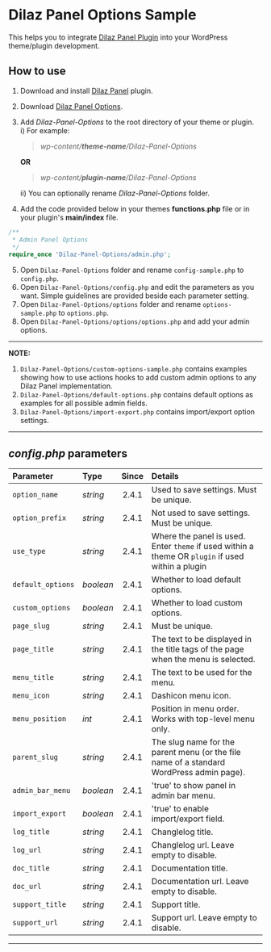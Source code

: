 # Dilaz Panel Options Sample
This helps you to integrate [Dilaz Panel Plugin](https://github.com/Rodgath/Dilaz-Panel-Plugin) into your WordPress theme/plugin development. 

## How to use
1. Download and install [Dilaz Panel](https://github.com/Rodgath/Dilaz-Panel-Plugin/archive/master.zip) plugin.
2. Download [Dilaz Panel Options](https://github.com/Rodgath/Dilaz-Panel-Options/archive/master.zip).
3. Add *Dilaz-Panel-Options* to the root directory of your theme or plugin. <br />
   i) For example: <br />
      > *wp-content/__theme-name__/Dilaz-Panel-Options*
      
      __OR__
      
      > *wp-content/__plugin-name__/Dilaz-Panel-Options* <br />
      
   ii) You can optionally rename *Dilaz-Panel-Options* folder.
4. Add the code provided below in your themes __functions.php__ file or in your plugin's __main/index__ file. 
```php
/**
 * Admin Panel Options
 */
require_once 'Dilaz-Panel-Options/admin.php';
```
5. Open ```Dilaz-Panel-Options``` folder and rename ```config-sample.php``` to ```config.php```.
6. Open ```Dilaz-Panel-Options/config.php``` and edit the parameters as you want. Simple guidelines are provided beside each parameter setting.
7. Open ```Dilaz-Panel-Options/options``` folder and rename ```options-sample.php``` to ```options.php```.
8. Open ```Dilaz-Panel-Options/options/options.php``` and add your admin options. 

***

__NOTE:__
1. ```Dilaz-Panel-Options/custom-options-sample.php``` contains examples showing how to use actions hooks to add custom admin options to any Dilaz Panel implementation.
2. ```Dilaz-Panel-Options/default-options.php``` contains default options as examples for all possible admin fields.
3. ```Dilaz-Panel-Options/import-export.php``` contains import/export option settings.

***

## *config.php* parameters

| Parameter     | Type          | Since  | Details |
| :------------- |:-------------| :-----:| :----- |
| `option_name`   | *string* | 2.4.1 | Used to save settings. Must be unique. |
| `option_prefix` | *string* | 2.4.1 | Not used to save settings. Must be unique. |
| `use_type` | *string* | 2.4.1 | Where the panel is used. Enter `theme` if used within a theme OR `plugin` if used within a plugin |
| `default_options` | *boolean* | 2.4.1 | Whether to load default options. |
| `custom_options` | *boolean* | 2.4.1 | Whether to load custom options. |
| `page_slug` | *string* | 2.4.1 | Must be unique. |
| `page_title` | *string* | 2.4.1 | The text to be displayed in the title tags of the page when the menu is selected. |
| `menu_title` | *string* | 2.4.1 | The text to be used for the menu. |
| `menu_icon` | *string* | 2.4.1 | Dashicon menu icon. |
| `menu_position` | *int* | 2.4.1 | Position in menu order. Works with top-level menu only. |
| `parent_slug` | *string* | 2.4.1 | The slug name for the parent menu (or the file name of a standard WordPress admin page). |
| `admin_bar_menu` | *boolean* | 2.4.1 | 'true' to show panel in admin bar menu. |
| `import_export` | *boolean* | 2.4.1 | 'true' to enable import/export field. |
| `log_title` | *string* | 2.4.1 | Changlelog title. |
| `log_url` | *string* | 2.4.1 | Changlelog url. Leave empty to disable. |
| `doc_title` | *string* | 2.4.1 | Documentation title. |
| `doc_url` | *string* | 2.4.1 | Documentation url. Leave empty to disable. |
| `support_title` | *string* | 2.4.1 | Support title. |
| `support_url` | *string* | 2.4.1 | Support url. Leave empty to disable. |

*** 

